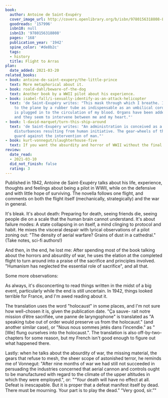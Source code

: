 ```yaml
---
book:
  author: Antoine de Saint-Exupéry
  cover_image_url: http://covers.openlibrary.org/b/isbn/9780156318808-L.jpg
  goodreads: '157996'
  isbn10: null
  isbn13: '9780156318808'
  pages: '168'
  publication_year: '1942'
  spine_color: '#de8b2c'
  tags:
  - history
  title: Flight to Arras
plan:
  date_added: 2021-03-20
related_books:
- book: antoine-de-saint-exupery/the-little-prince
  text: More metaphorical about it.
- book: roald-dahl/beware-of-the-dog
  text: Another book by a WWII pilot about his experience.
- book: isabel-fall/i-sexually-identify-as-an-attack-helicopter
  text: 'de Saint-Exupéry writes: "This mask through which I breathe. I am attached
    to the plane by a rubber tube as indispensable as an umbilical cord. The plane
    is plugged in to the circulation of my blood. Organs have been added to my being,
    and they seem to intervene between me and my heart."'
- book: l-david-marquet/turn-this-ship-around
  text: 'de Saint-Exupéry writes: "An administration is conceived as a safeguard against
    disturbances resulting from human initiative. The gear-wheels of the watch stand
    guard against the intervention of man."'
- book: kurt-vonnegut/slaughterhouse-five
  text: If you want the absurdity and horror of WWII without the final patriotism.
review:
  date_read:
  - 2021-03-10
  did_not_finish: false
  rating: 3
---
```


Published in 1942, Antoine de Saint-Exupéry talks about his life, experience, thoughts and feelings about being a pilot
in WWII, while on the defensive and with little hope of surviving. The novella follows one flight, and comments on both
the flight itself (mechanically, strategically) and the war in general.

It's bleak. It's about death: Preparing for death, seeing friends die, seeing people die on a scale that the human brain
cannot understand. It's about failure modes: A state collapsing in on itself, a mind clinging to protocol and habit.  He
mixes the visceral despair with lyrical observations of a pilot zoning out: "The density of aerial warfare? Grains of
dust in a cathedral." (Take notes, sci-fi authors!)

And then, in the end, he lost me: After spending most of the book talking about the horrors and absurdity of war, he
uses the elation at the completed flight to turn around into a praise of the sacrifice and principles involved.
"Humanism has neglected the essential role of sacrifice", and all that.

Some more observations:

As always, it's disconcerting to read things written in the midst of a big event, particularly while the end is still
uncertain. In 1942, things looked terrible for France, and I'm awed reading about it.

The translation uses the word "holocaust" in some places, and I'm not sure how well-chosen it is, given the publication
date. "Ça sauve- rait notre mission d’être sacrifiée, une panne de laryngophone" is translated as "A speaking tube out
of order would preserve us from the holocaust." (and another similar case), or "Nous nous sommes jetés dans l’incendie."
as "[We] flung ourselves into the holocaust.". The translation is also off-by-two-chapters for some reason, but my
French isn't good enough to figure out what happened there.

Lastly: when he talks about the absurdity of war, the missing material, the gears that refuse to mesh, the sheer scope
of astonished terror, he reminds me of Vonnegut: "After nine months of war we had still not succeeded in persuading the
industries concerned that aerial cannon and controls ought to be manufactured with regard to the climate of the upper
altitudes in which they were employed.", or: "“Your death will have no effect at all. Defeat is inescapable. But it is
proper that a defeat manifest itself by dead. There must be mourning. Your part is to play the dead.” “Very good, sir.”"
